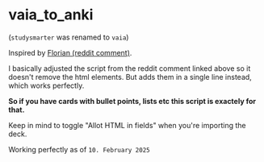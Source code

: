 # vaia_to_anki 
(`studysmarter` was renamed to `vaia`)

Inspired by [Florian (reddit comment)](https://www.reddit.com/r/Anki/comments/192w05g/comment/ki5brru/).

I basically adjusted the script from the reddit comment linked above so it doesn't remove the html elements. But adds them in a single line instead, which works perfectly.

**So if you have cards with bullet points, lists etc this script is exactely for that.**

Keep in mind to toggle "Allot HTML in fields" when you're importing the deck.

Working perfectly as of `10. February 2025`
